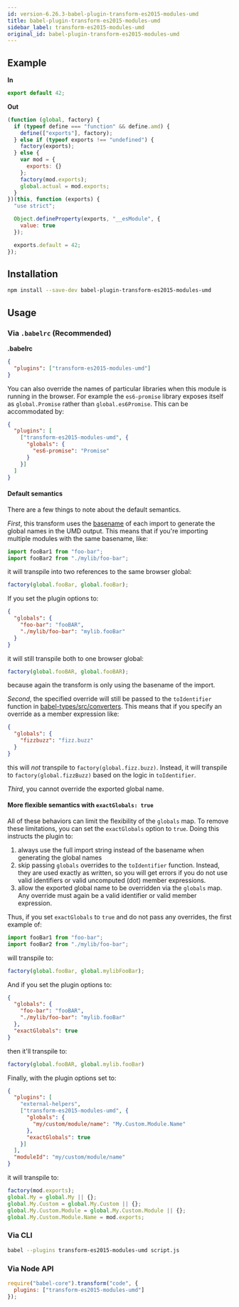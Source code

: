 ```yaml
---
id: version-6.26.3-babel-plugin-transform-es2015-modules-umd
title: babel-plugin-transform-es2015-modules-umd
sidebar_label: transform-es2015-modules-umd
original_id: babel-plugin-transform-es2015-modules-umd
---
```


## Example

**In**

```javascript
export default 42;
```

**Out**

```javascript
(function (global, factory) {
  if (typeof define === "function" && define.amd) {
    define(["exports"], factory);
  } else if (typeof exports !== "undefined") {
    factory(exports);
  } else {
    var mod = {
      exports: {}
    };
    factory(mod.exports);
    global.actual = mod.exports;
  }
})(this, function (exports) {
  "use strict";

  Object.defineProperty(exports, "__esModule", {
    value: true
  });

  exports.default = 42;
});
```

## Installation

```sh
npm install --save-dev babel-plugin-transform-es2015-modules-umd
```

## Usage

### Via `.babelrc` (Recommended)

**.babelrc**

```json
{
  "plugins": ["transform-es2015-modules-umd"]
}
```

You can also override the names of particular libraries when this module is
running in the browser.  For example the `es6-promise` library exposes itself
as `global.Promise` rather than `global.es6Promise`. This can be accommodated by:

```json
{
  "plugins": [
    ["transform-es2015-modules-umd", {
      "globals": {
        "es6-promise": "Promise"
      }
    }]
  ]
}
```

#### Default semantics

There are a few things to note about the default semantics.

_First_, this transform uses the
[basename](https://en.wikipedia.org/wiki/Basename) of each import to generate
the global names in the UMD output. This means that if you're importing
multiple modules with the same basename, like:

```js
import fooBar1 from "foo-bar";
import fooBar2 from "./mylib/foo-bar";
```

it will transpile into two references to the same browser global:

```js
factory(global.fooBar, global.fooBar);
```

If you set the plugin options to:

```json
{
  "globals": {
    "foo-bar": "fooBAR",
    "./mylib/foo-bar": "mylib.fooBar"
  }
}
```

it will still transpile both to one browser global:

```js
factory(global.fooBAR, global.fooBAR);
```

because again the transform is only using the basename of the import.

_Second_, the specified override will still be passed to the `toIdentifier`
function in [babel-types/src/converters](https://github.com/babel/babel/blob/master/packages/babel-types/src/converters.js).
This means that if you specify an override as a member expression like:

```json
{
  "globals": {
    "fizzbuzz": "fizz.buzz"
  }
}
```

this will _not_ transpile to `factory(global.fizz.buzz)`. Instead, it will
transpile to `factory(global.fizzBuzz)` based on the logic in `toIdentifier`.

_Third_, you cannot override the exported global name.

#### More flexible semantics with `exactGlobals: true`

All of these behaviors can limit the flexibility of the `globals` map. To
remove these limitations, you can set the `exactGlobals` option to `true`.
Doing this instructs the plugin to:

1. always use the full import string instead of the basename when generating
the global names
2. skip passing `globals` overrides to the `toIdentifier` function. Instead,
they are used exactly as written, so you will get errors if you do not use
valid identifiers or valid uncomputed (dot) member expressions.
3. allow the exported global name to be overridden via the `globals` map. Any
override must again be a valid identifier or valid member expression.

Thus, if you set `exactGlobals` to `true` and do not pass any overrides, the
first example of:

```js
import fooBar1 from "foo-bar";
import fooBar2 from "./mylib/foo-bar";
```

will transpile to:

```js
factory(global.fooBar, global.mylibFooBar);
```

And if you set the plugin options to:

```json
{
  "globals": {
    "foo-bar": "fooBAR",
    "./mylib/foo-bar": "mylib.fooBar"
  },
  "exactGlobals": true
}
```

then it'll transpile to:

```js
factory(global.fooBAR, global.mylib.fooBar)
```

Finally, with the plugin options set to:

```json
{
  "plugins": [
    "external-helpers",
    ["transform-es2015-modules-umd", {
      "globals": {
        "my/custom/module/name": "My.Custom.Module.Name"
      },
      "exactGlobals": true
    }]
  ],
  "moduleId": "my/custom/module/name"
}
```

it will transpile to:

```js
factory(mod.exports);
global.My = global.My || {};
global.My.Custom = global.My.Custom || {};
global.My.Custom.Module = global.My.Custom.Module || {};
global.My.Custom.Module.Name = mod.exports;
```

### Via CLI

```sh
babel --plugins transform-es2015-modules-umd script.js
```

### Via Node API

```javascript
require("babel-core").transform("code", {
  plugins: ["transform-es2015-modules-umd"]
});
```

